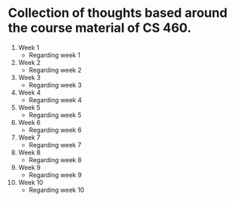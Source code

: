 # Collection of thoughts based around the course material of CS 460. 

1. Week 1
    * Regarding week 1
2. Week 2
    * Regarding week 2
3. Week 3
    * Regarding week 3
4. Week 4
    * Regarding week 4
5. Week 5
    * Regarding week 5
6. Week 6
    * Regarding week 6
7. Week 7
    * Regarding week 7
8. Week 8
    * Regarding week 8
9. Week 9
    * Regarding week 9
10. Week 10
    * Regarding week 10


